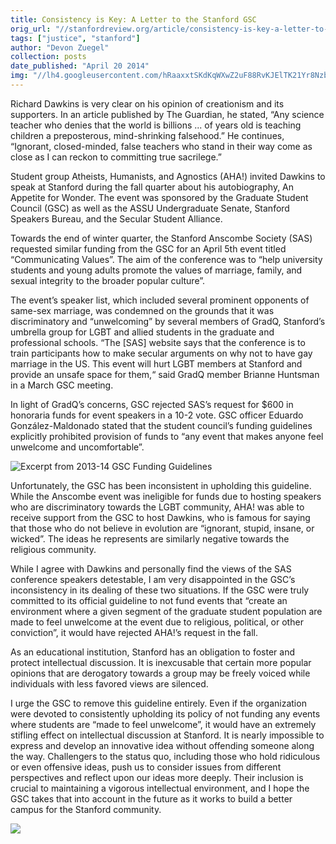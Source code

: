 ```yaml
---
title: Consistency is Key: A Letter to the Stanford GSC
orig_url: "//stanfordreview.org/article/consistency-is-key-a-letter-to-the-stanford-gsc"
tags: ["justice", "stanford"]
author: "Devon Zuegel"
collection: posts
date_published: "April 20 2014"
img: "//lh4.googleusercontent.com/hRaaxxtSKdKqWXwZ2uF88RvKJElTK21Yr8NzbMAoQ6Fz77936SC28eDZMGZKH9Fv1hm7vhJqTzR3XiXf7U6XnrTfd1KZiCOmto3JA72OexeLXKFcwCg6ughP4PpGZSH6qA"
---
```


Richard Dawkins is very clear on his opinion of creationism and its supporters. In an article published by The Guardian, he stated, “Any science teacher who denies that the world is billions ... of years old is teaching children a preposterous, mind-shrinking falsehood.” He continues, “Ignorant, closed-minded, false teachers who stand in their way come as close as I can reckon to committing true sacrilege.”

Student group Atheists, Humanists, and Agnostics (AHA!) invited Dawkins to speak at Stanford during the fall quarter about his autobiography, An Appetite for Wonder. The event was sponsored by the Graduate Student Council (GSC) as well as the ASSU Undergraduate Senate, Stanford Speakers Bureau, and the Secular Student Alliance.

Towards the end of winter quarter, the Stanford Anscombe Society (SAS) requested similar funding from the GSC for an April 5th event titled “Communicating Values”. The aim of the conference was to “help university students and young adults promote the values of marriage, family, and sexual integrity to the broader popular culture”.

The event’s speaker list, which included several prominent opponents of same-sex marriage, was condemned on the grounds that it was discriminatory and “unwelcoming” by several members of GradQ, Stanford’s umbrella group for LGBT and allied students in the graduate and professional schools. “The [SAS] website says that the conference is to train participants how to make secular arguments on why not to have gay marriage in the US. This event will hurt LGBT members at Stanford and provide an unsafe space for them,“ said GradQ member Brianne Huntsman in a March GSC meeting.

In light of GradQ’s concerns, GSC rejected SAS’s request for $600 in honoraria funds for event speakers in a 10-2 vote. GSC officer Eduardo González-Maldonado stated that the student council’s funding guidelines explicitly prohibited provision of funds to “any event that makes anyone feel unwelcome and uncomfortable”.

![Excerpt from 2013-14 GSC Funding Guidelines](//lh4.googleusercontent.com/hRaaxxtSKdKqWXwZ2uF88RvKJElTK21Yr8NzbMAoQ6Fz77936SC28eDZMGZKH9Fv1hm7vhJqTzR3XiXf7U6XnrTfd1KZiCOmto3JA72OexeLXKFcwCg6ughP4PpGZSH6qA)

Unfortunately, the GSC has been inconsistent in upholding this guideline. While the Anscombe event was ineligible for funds due to hosting speakers who are discriminatory towards the LGBT community, AHA! was able to receive support from the GSC to host Dawkins, who is famous for saying that those who do not believe in evolution are “ignorant, stupid, insane, or wicked”. The ideas he represents are similarly negative towards the religious community.

While I agree with Dawkins and personally find the views of the SAS conference speakers detestable, I am very disappointed in the GSC’s inconsistency in its dealing of these two situations. If the GSC were truly committed to its official guideline to not fund events that “create an environment where a given segment of the graduate student population are made to feel unwelcome at the event due to religious, political, or other conviction”, it would have rejected AHA!’s request in the fall.

As an educational institution, Stanford has an obligation to foster and protect intellectual discussion. It is inexcusable that certain more popular opinions that are derogatory towards a group may be freely voiced while individuals with less favored views are silenced.

I urge the GSC to remove this guideline entirely. Even if the organization were devoted to consistently upholding its policy of not funding any events where students are “made to feel unwelcome”, it would have an extremely stifling effect on intellectual discussion at Stanford. It is nearly impossible to express and develop an innovative idea without offending someone along the way. Challengers to the status quo, including those who hold ridiculous or even offensive ideas, push us to consider issues from different perspectives and reflect upon our ideas more deeply. Their inclusion is crucial to maintaining a vigorous intellectual environment, and I hope the GSC takes that into account in the future as it works to build a better campus for the Stanford community.

![](//lh3.googleusercontent.com/DGL9gvQjFn5Ix4zK7yGkzzfLG7ybypjEFvxfiiobRYG3bfnQf-InGCP2i4zItxwx8ctJ4iKhpnACm_gxIPntyyqRMMH4XpT4A2FZhLS_TazmAShE24lCz3SGu8FKdIUzaw)
